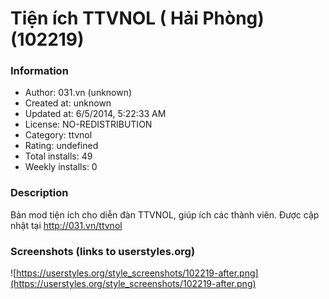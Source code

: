 # Tiện ích TTVNOL ( Hải Phòng) (102219)

### Information
- Author: 031.vn (unknown)
- Created at: unknown
- Updated at: 6/5/2014, 5:22:33 AM
- License: NO-REDISTRIBUTION
- Category: ttvnol
- Rating: undefined
- Total installs: 49
- Weekly installs: 0


### Description
Bản mod tiện ích cho diễn đàn TTVNOL, giúp ích các thành viên.
Được cập nhật tại http://031.vn/ttvnol


### Screenshots (links to userstyles.org)
![https://userstyles.org/style_screenshots/102219-after.png](https://userstyles.org/style_screenshots/102219-after.png)


